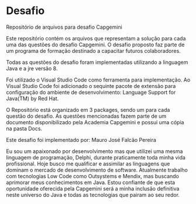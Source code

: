# Desafio
Repositório de arquivos para desafio Capgemini

Este repositório contém os arquivos que representam a solução para cada uma das questões do desafio Capgemini.
O desafio proposto faz parte de um programa de formação destinado a capacitar futuros colaboradores.

Todas as questões do desafio foram implementadas utilizando a linguagem Java e a jre versão 8.

Foi utilizado o Visual Studio Code como ferramenta para implementação. 
Ao Visual Studio Code foi adicionado o sequinte pacote de extensão para configuração do ambiente de desenvolvimento: Language Support for Java(TM) by Red Hat.

O Repositório está organizado em 3 packages, sendo um para cada questão do desafio.
As questões mencionadas fazem parte de um documento disponibilizado pela Academia Capgemini e possui uma cópia na pasta Docs.

Este desafio foi implementado por: Mauro José Falcão Pereira

Eu sou um apaixonado por desenvolvimento mas que utilizei uma mesma linguagem de programação, Delphi, durante praticamente toda minha vida profissional.
Hoje busco me qualificar e assimilar as linguagens que dominam o mercado de desenvolvimento de software. Atualmente trabalho com tecnologias Low Code como Outsystems e Mendix, mas buscando aprimorar meus conhecimentos em Java. Estou confiante de que esta oportunidade oferecida pela Capgemini será a minha inclusão definitiva neste universo do Java e todas as tecnologias que pairam ao seu redor.

